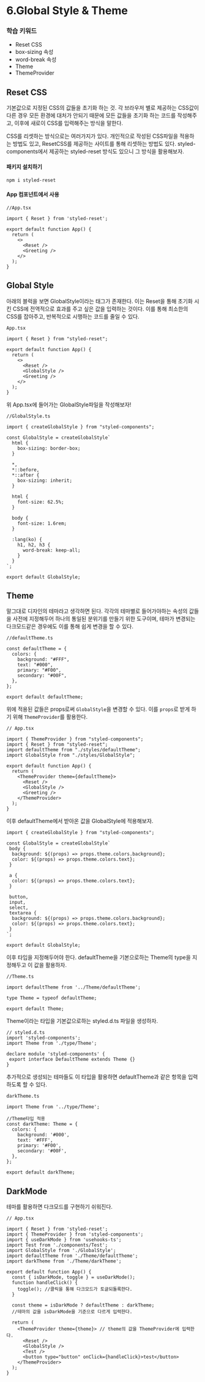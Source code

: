 # 6.Global Style & Theme

### 학습 키워드

* Reset CSS
* box-sizing 속성
* word-break 속성
* Theme
* ThemeProvider

## Reset CSS

기본값으로 지정된 CSS의 값들을 초기화 하는 것. 각 브라우저 별로 제공하는 CSS값이 다른 경우 모든 환경에 대처가 안되기 때문에 모든 값들을 초기화 하는 코드를 작성해주고, 이후에 새로이 CSS를 입력해주는 방식을 말한다.

CSS를 리셋하는 방식으로는 여러가지가 있다. 개인적으로 작성된 CSS파일을 적용하는 방법도 있고, ResetCSS를 제공하는 사이트를 통해 리셋하는 방법도 있다. styled-components에서 제공하는 styled-reset 방식도 있으니 그 방식을 활용해보자.

#### 패키지 설치하기

```
npm i styled-reset
```

#### App 컴포넌트에서 사용

```tsx
//App.tsx

import { Reset } from 'styled-reset';

export default function App() {
  return (
    <>
      <Reset />
      <Greeting />
    </>
  );
}
```

## Global Style

아래의 블럭을 보면 GlobalStyle이라는 태그가 존재한다. 이는 Reset을 통해 초기화 시킨 CSS에 전역적으로 효과를 주고 싶은 값을 입력하는 것이다. 이를 통해 최소한의 CSS를 잡아주고, 반복적으로 시행하는 코드를 줄일 수 있다.

```tsx
App.tsx

import { Reset } from "styled-reset";

export default function App() {
  return (
    <>
      <Reset />
      <GlobalStyle />
      <Greeting />
    </>
  );
}
```

위 App.tsx에 들어가는 GlobalStyle파일을 작성해보자!



```tsx
//GlobalStyle.ts

import { createGlobalStyle } from "styled-components";

const GlobalStyle = createGlobalStyle`
  html {
    box-sizing: border-box;
  }
	
  *,
  *::before,
  *::after {
    box-sizing: inherit;
  }
	
  html {
    font-size: 62.5%;
  }
	
  body {
    font-size: 1.6rem;
  }
	
  :lang(ko) {
    h1, h2, h3 {
      word-break: keep-all;
    }
  }
`;

export default GlobalStyle;
```



## Theme

말그대로 디자인의 테마라고 생각하면 된다. 각각의 테마별로 들어가야하는 속성의 값들을 사전에 지정해두어 하나의 통일된 분위기를 만들기 위한 도구이며, 테마가 변경되는 다크모드같은 경우에도 이를 통해 쉽게 변경을 할 수 있다.

```tsx
//defaultTheme.ts

const defaultTheme = {
  colors: {
    background: "#FFF",
    text: "#000",
    primary: "#F00",
    secondary: "#00F",
  },
};

export default defaultTheme;
```

위에 적용된 값들은 props로써 `GlobalStyle`을 변경할 수 있다. 이를 `props`로 받게 하기 위해 `ThemeProvider`를 활용한다.

```tsx
// App.tsx

import { ThemeProvider } from "styled-components";
import { Reset } from "styled-reset";
import defaultTheme from "./styles/defaultTheme";
import GlobalStyle from "./styles/GlobalStyle";

export default function App() {
  return (
    <ThemeProvider theme={defaultTheme}>
      <Reset />
      <GlobalStyle />
      <Greeting />
    </ThemeProvider>
  );
}
```

이후 defaultTheme에서 받아온 값을 GlobalStyle에 적용해보자.

```tsx
import { createGlobalStyle } from "styled-components";

const GlobalStyle = createGlobalStyle`
 body {
  background: ${(props) => props.theme.colors.background};
  color: ${(props) => props.theme.colors.text};
 }
 
 a {
  color: ${(props) => props.theme.colors.text};
 }
 
 button,
 input,
 select,
 textarea {
  background: ${(props) => props.theme.colors.background};
  color: ${(props) => props.theme.colors.text};
 }
`;

export default GlobalStyle;
```

이후 타입을 지정해두어야 한다. defaultTheme을 기본으로하는 Theme의 type을 지정해두고 이 값을 활용하자.

```tsx
//Theme.ts

import defaultTheme from '../Theme/defaultTheme';

type Theme = typeof defaultTheme;

export default Theme;
```

Theme이라는 타입을 기본값으로하는  styled.d.ts 파일을 생성하자.

```tsx
// styled.d.ts
import 'styled-components';
import Theme from './type/Theme';

declare module 'styled-components' {
 export interface DefaultTheme extends Theme {}
}
```

추가적으로 생성되는 테마들도 이 타입을 활용하면 defaultTheme과 같은 항목을 입력하도록 할 수 있다.

```tsx
darkTheme.ts

import Theme from '../type/Theme';

//Theme타입 적용
const darkTheme: Theme = {
  colors: {
    background: '#000',
    text: '#FFF',
    primary: '#F00',
    secondary: '#00F',
  },
};

export default darkTheme;
```

## DarkMode

테마를 활용하면 다크모드를 구현하기 쉬워진다.

```tsx
// App.tsx

import { Reset } from 'styled-reset';
import { ThemeProvider } from 'styled-components';
import { useDarkMode } from 'usehooks-ts';
import Test from './components/Test';
import GlobalStyle from './GlobalStyle';
import defaultTheme from './Theme/defaultTheme';
import darkTheme from './Theme/darkTheme';

export default function App() {
  const { isDarkMode, toggle } = useDarkMode();
  function handleClick() {
    toggle(); //클릭을 통해 다크모드가 토글되돌록한다.
  }

  const theme = isDarkMode ? defaultTheme : darkTheme; 
  //테마의 값을 isDarkMode을 기준으로 다르게 입력한다.
  
  return (
    <ThemeProvider theme={theme}> // theme의 값을 ThemeProvider에 입력한다.
      <Reset />
      <GlobalStyle />
      <Test />
      <button type="button" onClick={handleClick}>test</button>
    </ThemeProvider>
  );
}
```
